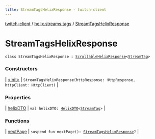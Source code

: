 ```yaml
---
title: StreamTagsHelixResponse - twitch-client
---
```


[twitch-client](../../index.html) / [helix.streams.tags](../index.html) / [StreamTagsHelixResponse](./index.html)

# StreamTagsHelixResponse

`class StreamTagsHelixResponse : `[`ScrollableHelixResponse`](../../helix.http.model/-scrollable-helix-response/index.html)`<`[`StreamTag`](../../helix.streams.tags.model/-stream-tag/index.html)`>`

### Constructors

| [&lt;init&gt;](-init-.html) | `StreamTagsHelixResponse(httpResponse: HttpResponse, httpClient: HttpClient)` |

### Properties

| [helixDTO](helix-d-t-o.html) | `val helixDTO: `[`HelixDTO`](../../helix.http.model/-helix-d-t-o/index.html)`<`[`StreamTag`](../../helix.streams.tags.model/-stream-tag/index.html)`>` |

### Functions

| [nextPage](next-page.html) | `suspend fun nextPage(): `[`StreamTagsHelixResponse`](./index.html)`?` |

